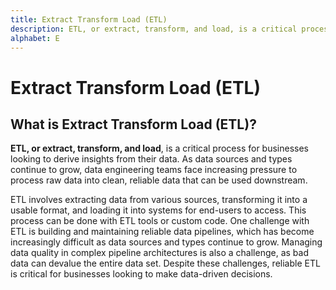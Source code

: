 ```yaml
---
title: Extract Transform Load (ETL)
description: ETL, or extract, transform, and load, is a critical process for businesses looking to derive insights from their data. As data sources and types continue to grow, data engineering teams face increasing pressure to process raw data into clean, reliable data that can be used downstream.
alphabet: E
---
```


# Extract Transform Load (ETL)

## What is Extract Transform Load (ETL)?

**ETL, or extract, transform, and load**, is a critical process for businesses looking to derive insights from their data. As data sources and types continue to grow, data engineering teams face increasing pressure to process raw data into clean, reliable data that can be used downstream.

ETL involves extracting data from various sources, transforming it into a usable format, and loading it into systems for end-users to access. This process can be done with ETL tools or custom code. One challenge with ETL is building and maintaining reliable data pipelines, which has become increasingly difficult as data sources and types continue to grow. Managing data quality in complex pipeline architectures is also a challenge, as bad data can devalue the entire data set. Despite these challenges, reliable ETL is critical for businesses looking to make data-driven decisions.
